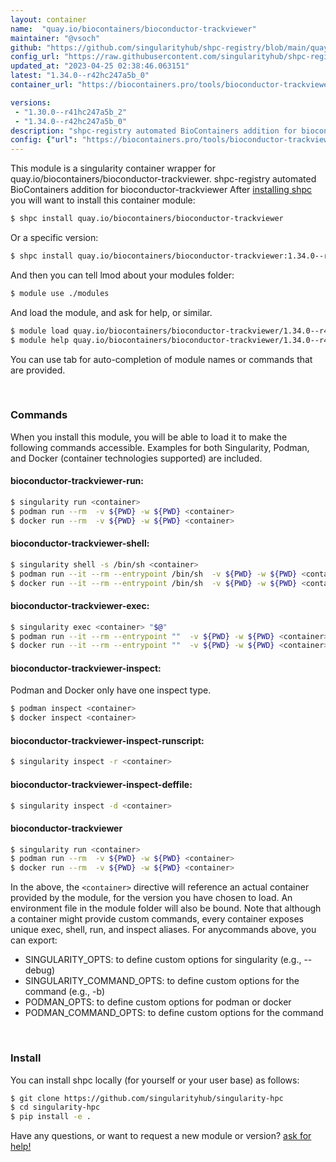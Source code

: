 ```yaml
---
layout: container
name:  "quay.io/biocontainers/bioconductor-trackviewer"
maintainer: "@vsoch"
github: "https://github.com/singularityhub/shpc-registry/blob/main/quay.io/biocontainers/bioconductor-trackviewer/container.yaml"
config_url: "https://raw.githubusercontent.com/singularityhub/shpc-registry/main/quay.io/biocontainers/bioconductor-trackviewer/container.yaml"
updated_at: "2023-04-25 02:38:46.063151"
latest: "1.34.0--r42hc247a5b_0"
container_url: "https://biocontainers.pro/tools/bioconductor-trackviewer"

versions:
 - "1.30.0--r41hc247a5b_2"
 - "1.34.0--r42hc247a5b_0"
description: "shpc-registry automated BioContainers addition for bioconductor-trackviewer"
config: {"url": "https://biocontainers.pro/tools/bioconductor-trackviewer", "maintainer": "@vsoch", "description": "shpc-registry automated BioContainers addition for bioconductor-trackviewer", "latest": {"1.34.0--r42hc247a5b_0": "sha256:3fe65bedd670cfff11f444724b9c21c68c021ff417b994ca98f222a495e6b696"}, "tags": {"1.30.0--r41hc247a5b_2": "sha256:03e7509cc2f6f2ac3e93d8317297c70058df55d0ccb9004a4a52b67cfb971b33", "1.34.0--r42hc247a5b_0": "sha256:3fe65bedd670cfff11f444724b9c21c68c021ff417b994ca98f222a495e6b696"}, "docker": "quay.io/biocontainers/bioconductor-trackviewer"}
---
```


This module is a singularity container wrapper for quay.io/biocontainers/bioconductor-trackviewer.
shpc-registry automated BioContainers addition for bioconductor-trackviewer
After [installing shpc](#install) you will want to install this container module:


```bash
$ shpc install quay.io/biocontainers/bioconductor-trackviewer
```

Or a specific version:

```bash
$ shpc install quay.io/biocontainers/bioconductor-trackviewer:1.34.0--r42hc247a5b_0
```

And then you can tell lmod about your modules folder:

```bash
$ module use ./modules
```

And load the module, and ask for help, or similar.

```bash
$ module load quay.io/biocontainers/bioconductor-trackviewer/1.34.0--r42hc247a5b_0
$ module help quay.io/biocontainers/bioconductor-trackviewer/1.34.0--r42hc247a5b_0
```

You can use tab for auto-completion of module names or commands that are provided.

<br>

### Commands

When you install this module, you will be able to load it to make the following commands accessible.
Examples for both Singularity, Podman, and Docker (container technologies supported) are included.

#### bioconductor-trackviewer-run:

```bash
$ singularity run <container>
$ podman run --rm  -v ${PWD} -w ${PWD} <container>
$ docker run --rm  -v ${PWD} -w ${PWD} <container>
```

#### bioconductor-trackviewer-shell:

```bash
$ singularity shell -s /bin/sh <container>
$ podman run --it --rm --entrypoint /bin/sh  -v ${PWD} -w ${PWD} <container>
$ docker run --it --rm --entrypoint /bin/sh  -v ${PWD} -w ${PWD} <container>
```

#### bioconductor-trackviewer-exec:

```bash
$ singularity exec <container> "$@"
$ podman run --it --rm --entrypoint ""  -v ${PWD} -w ${PWD} <container> "$@"
$ docker run --it --rm --entrypoint ""  -v ${PWD} -w ${PWD} <container> "$@"
```

#### bioconductor-trackviewer-inspect:

Podman and Docker only have one inspect type.

```bash
$ podman inspect <container>
$ docker inspect <container>
```

#### bioconductor-trackviewer-inspect-runscript:

```bash
$ singularity inspect -r <container>
```

#### bioconductor-trackviewer-inspect-deffile:

```bash
$ singularity inspect -d <container>
```



#### bioconductor-trackviewer

```bash
$ singularity run <container>
$ podman run --rm  -v ${PWD} -w ${PWD} <container>
$ docker run --rm  -v ${PWD} -w ${PWD} <container>
```


In the above, the `<container>` directive will reference an actual container provided
by the module, for the version you have chosen to load. An environment file in the
module folder will also be bound. Note that although a container
might provide custom commands, every container exposes unique exec, shell, run, and
inspect aliases. For anycommands above, you can export:

 - SINGULARITY_OPTS: to define custom options for singularity (e.g., --debug)
 - SINGULARITY_COMMAND_OPTS: to define custom options for the command (e.g., -b)
 - PODMAN_OPTS: to define custom options for podman or docker
 - PODMAN_COMMAND_OPTS: to define custom options for the command

<br>

### Install

You can install shpc locally (for yourself or your user base) as follows:

```bash
$ git clone https://github.com/singularityhub/singularity-hpc
$ cd singularity-hpc
$ pip install -e .
```

Have any questions, or want to request a new module or version? [ask for help!](https://github.com/singularityhub/singularity-hpc/issues)